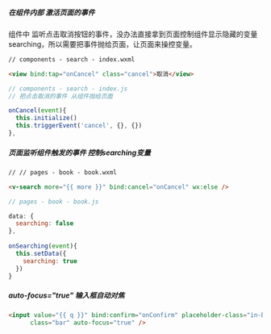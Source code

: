 ##### 在组件内部 激活页面的事件

组件中 监听点击取消按钮的事件，没办法直接拿到页面控制组件显示隐藏的变量 searching，所以需要把事件抛给页面，让页面来操控变量。

```html
// components - search - index.wxml

<view bind:tap="onCancel" class="cancel">取消</view>
```

```js
// components - search - index.js
// 把点击取消的事件 从组件抛给页面

onCancel(event){
  this.initialize()
  this.triggerEvent('cancel', {}, {})
},
```

##### 页面监听组件触发的事件 控制searching变量

```html
// // pages - book - book.wxml

<v-search more="{{ more }}" bind:cancel="onCancel" wx:else />
```

```js
// pages - book - book.js

data: {
  searching: false
},
  
onSearching(event){
  this.setData({
    searching: true
  })
}
```

##### auto-focus="true"  输入框自动对焦

```html
<input value="{{ q }}" bind:confirm="onConfirm" placeholder-class="in-bar" placeholder="书籍名称" 
      class="bar" auto-focus="true" />
```

